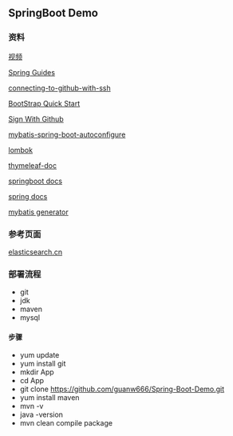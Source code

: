 ## SpringBoot Demo

### 资料

[视频](https://www.bilibili.com/video/av50200264?from=search&seid=15458781763533442613)

[Spring Guides](https://spring.io/guides)

[connecting-to-github-with-ssh](https://help.github.com/en/articles/connecting-to-github-with-ssh)

[BootStrap Quick Start](https://v3.bootcss.com/getting-started/)

[Sign With Github](https://developer.github.com/apps/building-oauth-apps/)

[mybatis-spring-boot-autoconfigure](http://www.mybatis.org/spring-boot-starter/mybatis-spring-boot-autoconfigure/)

[lombok](https://projectlombok.org)

[thymeleaf-doc](https://www.thymeleaf.org/doc/tutorials/3.0/usingthymeleaf.html)

[springboot docs](https://docs.spring.io/spring-boot/docs/2.0.0.RC1/reference/htmlsingle/)

[spring docs](https://docs.spring.io/spring/docs/5.0.4.RELEASE/spring-framework-reference/web.html)

[mybatis generator](http://www.mybatis.org/generator)

### 参考页面

[elasticsearch.cn](https://elasticsearch.cn/)

### 部署流程
- git
- jdk
- maven
- mysql
#### 步骤
- yum update
- yum install git
- mkdir App
- cd App
- git clone https://github.com/guanw666/Spring-Boot-Demo.git
- yum install maven
- mvn -v
- java -version
- mvn clean compile package